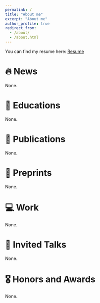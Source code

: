 ```yaml
---
permalink: /
title: "About me"
excerpt: "About me"
author_profile: true
redirect_from: 
  - /about/
  - /about.html
---
```



You can find my resume here: [Resume](../_includes/Resume_Shijie_Bao.pdf)

# 🔥 News

None.

# 📖 Educations
None. 

# 📝 Publications 

None.

# 📝 Preprints 

None.

# 💻 Work
None.

# 💬 Invited Talks
None.

# 🎖 Honors and Awards

None.



